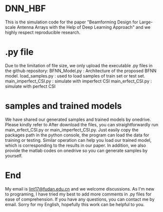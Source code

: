 # DNN_HBF
This is the simulation code for the paper "Beamforming Design for Large-scale Antenna Arrays with the Help of Deep Learning Approach" and
we highly respect reproducible research. 
# .py file
Due to the limitation of file size, we only upload the executable .py files in the github repository:
BFNN_Model.py : Architecture of the proposed BFNN model.
load_samples.py : used to load samples of train set or test set.
main_imperfect_CSI.py : simulate with imperfect CSI
main_erfect_CSI.py : simulate with perfect CSI
# samples and trained models
We have shared our generated samples and trained models by onedrive. Please kindly refer to 
After download the files, you can straightforwardly run main_erfect_CSI.py or main_imperfect_CSI.py.
Just easily copy the packages path in the python console, the program can load the data for training or testing.
Similar operation can help you load our trained model, which is corresponding to the results in our paper.
In addition, we also provide the matlab codes on onedrive so you can generate samples by yourself.
# End
My email is lint17@fudan.edu.cn and we  welcome discussions. As I'm new to programing, I have tried my best to 
add more comments in .py files for ease of comprehension. If you have any questions, you can contact me by email.
Sorry for my English, hopefully this work can be helpful to you.
